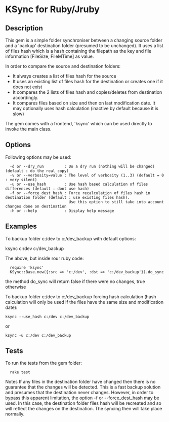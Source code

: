 # KSync for Ruby/Jruby
## Description
This gem is a simple folder synchroniser between a changing source folder and a
'backup' destination folder (presumed to be unchanged). It uses a list of files hash which is a
hash containing the filepath as the key and file information [FileSize, FileMTime] as value.

In order to compare the source and destination folders:
* It always creates a list of files hash for the source
* It uses an existing list of files hash for the destination or creates one if it does not exist
* It compares the 2 lists of files hash and copies/deletes from destination accordingly.
* It compares files based on size and then on last modification date. It may optionally uses hash calculation (inactive by default because it is slow)

The gem comes with a frontend, 'ksync' which can be used directly to invoke the main class.

## Options
Following options may be used:
```
  -d or --dry_run         : Do a dry run (nothing will be changed) (default : do the real copy)
  -v or --verbosity=value : The level of verbosity (1..3) (default = 0 : very silent)
  -u or --use_hash        : Use hash based calculation of files differences (default : dont use hash)
  -f or --force_dest_hash : Force recalculation of files hash in destination folder (default : use existing files hash).
                            Use this option to still take into account changes done on destination
  -h or --help            : Display help message
```
## Examples
To backup folder c:/dev to c:/dev_backup with default options:

  ksync c:/dev c:/dev_backup

The above, but inside rour ruby code:
```
  require 'ksync'
  KSync::Base.new({:src => 'c:/dev', :dst => 'c:/dev_backup'}).do_sync
```
the method do_sync will return false if there were no changes, true otherwise

To backup folder c:/dev to c:/dev_backup forcing hash calculation (hash calculation will only be used if the files have
the same size and modification date):

```
ksync --use_hash c:/dev c:/dev_backup
```

or

```
ksync -u c:/dev c:/dev_backup
```

## Tests
To run the tests from the gem folder:

```
  rake test
```

Notes
If any files in the destination folder have changed then there is no guarantee that the changes will be detected.
This is a fast backup solution and presumes that the destination never changes. However, in order to bypass this
apparent limitation, the option -f or --force_dest_hash may be used. In this case, the destination folder files hash
will be recreated and so will reflect the changes on the destination. The syncing then will take place normally.

